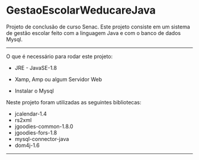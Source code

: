 # GestaoEscolarWeducareJava
Projeto de conclusão de curso Senac. Este projeto consiste em um sistema de gestão escolar feito com a linguagem Java e com o banco de dados Mysql. 


- - - - - - - - - - - - - - - - - - - - - - - - - - - - - - - - - - - -

O que é necessário para rodar este projeto:

- JRE - JavaSE-1.8

- Xamp, Amp ou algum Servidor Web 

- Instalar o Mysql 

Neste projeto foram utilizadas as seguintes bibliotecas:

- jcalendar-1.4
- rs2xml
- jgoodies-common-1.8.0
- jgoodies-fors-1.8
- mysql-connector-java
- dom4j-1.6


- - - - - - - - - - - - - - - - - - - - - - - - - - - - - - - - - - - -
